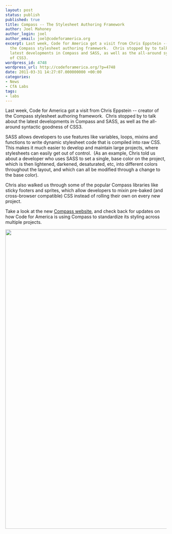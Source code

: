 ```yaml
---
layout: post
status: publish
published: true
title: Compass -- The Stylesheet Authoring Framework
author: Joel Mahoney
author_login: joel
author_email: joel@codeforamerica.org
excerpt: Last week, Code for America got a visit from Chris Eppstein -- creator of
  the Compass stylesheet authoring framework.  Chris stopped by to talk about the
  latest developments in Compass and SASS, as well as the all-around syntactic goodness
  of CSS3.
wordpress_id: 4748
wordpress_url: http://codeforamerica.org/?p=4748
date: 2011-03-31 14:27:07.000000000 +00:00
categories:
- News
- CfA Labs
tags:
- labs
---
```

Last week, Code for America got a visit from Chris Eppstein -- creator of the Compass stylesheet authoring framework.  Chris stopped by to talk about the latest developments in Compass and SASS, as well as the all-around syntactic goodness of CSS3.<a id="more"></a><a id="more-4748"></a>

SASS allows developers to use features like variables, loops, mixins and functions to write dynamic stylesheet code that is compiled into raw CSS.  This makes it much easier to develop and maintain large projects, where stylesheets can easily get out of control.  (As an example, Chris told us about a developer who uses SASS to set a single, base color on the project, which is then lightened, darkened, desaturated, etc, into different colors throughout the layout, and which can all be modified through a change to the base color).

Chris also walked us through some of the popular Compass libraries like sticky footers and sprites, which allow developers to mixin pre-baked (and cross-browser compatible) CSS instead of rolling their own on every new project.

Take a look at the new <a title="compass-style.org" href="http://beta.compass-style.org">Compass website</a>, and check back for updates on how Code for America is using Compass to standardize its styling across multiple projects.

<a href="http://beta.compass-style.org"><img class="alignleft size-full wp-image-4753" title="Compass Style" src="http://codeforamerica.org/wp-content/uploads/2011/03/Screen-shot-2011-03-28-at-2.46.48-PM.png" alt="" width="592" height="933" /></a>

&nbsp;

<strong> </strong>
